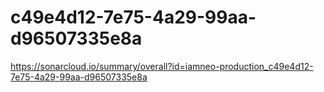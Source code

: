 # c49e4d12-7e75-4a29-99aa-d96507335e8a
https://sonarcloud.io/summary/overall?id=iamneo-production_c49e4d12-7e75-4a29-99aa-d96507335e8a
